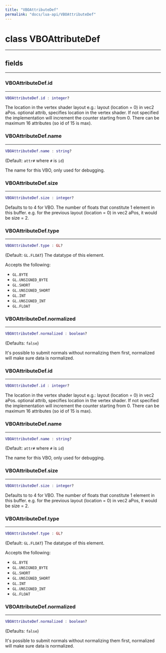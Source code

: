 ```yaml
---
title: "VBOAttributeDef"
permalink: "docs/lua-api/VBOAttributeDef"
---
```

# class VBOAttributeDef











---



## fields
---

### VBOAttributeDef.id
---
```lua
VBOAttributeDef.id : integer?
```



The location in the vertex shader layout e.g.: layout (location = 0) in vec2
aPos. optional attrib, specifies location in the vertex shader. If not
specified the implementation will increment the counter starting from 0.
There can be maximum 16 attributes (so id of 15 is max).








### VBOAttributeDef.name
---
```lua
VBOAttributeDef.name : string?
```



(Default: `attr#` where `#` is `id`)

The name for this VBO, only used for debugging.








### VBOAttributeDef.size
---
```lua
VBOAttributeDef.size : integer?
```



Defaults to to 4 for VBO. The number of floats that constitute 1 element in
this buffer. e.g. for the previous layout (location = 0) in vec2 aPos, it
would be size = 2.








### VBOAttributeDef.type
---
```lua
VBOAttributeDef.type : GL?
```



(Default: `GL.FLOAT`) The datatype of this element.

Accepts the following:
- `GL.BYTE`
- `GL.UNSIGNED_BYTE`
- `GL.SHORT`
- `GL.UNSIGNED_SHORT`
- `GL.INT`
- `GL.UNSIGNED_INT`
- `GL.FLOAT`








### VBOAttributeDef.normalized
---
```lua
VBOAttributeDef.normalized : boolean?
```



(Defaults: `false`)

It's possible to submit normals without normalizing them first, normalized
will make sure data is normalized.








### VBOAttributeDef.id
---
```lua
VBOAttributeDef.id : integer?
```



The location in the vertex shader layout e.g.: layout (location = 0) in vec2
aPos. optional attrib, specifies location in the vertex shader. If not
specified the implementation will increment the counter starting from 0.
There can be maximum 16 attributes (so id of 15 is max).








### VBOAttributeDef.name
---
```lua
VBOAttributeDef.name : string?
```



(Default: `attr#` where `#` is `id`)

The name for this VBO, only used for debugging.








### VBOAttributeDef.size
---
```lua
VBOAttributeDef.size : integer?
```



Defaults to to 4 for VBO. The number of floats that constitute 1 element in
this buffer. e.g. for the previous layout (location = 0) in vec2 aPos, it
would be size = 2.








### VBOAttributeDef.type
---
```lua
VBOAttributeDef.type : GL?
```



(Default: `GL.FLOAT`) The datatype of this element.

Accepts the following:
- `GL.BYTE`
- `GL.UNSIGNED_BYTE`
- `GL.SHORT`
- `GL.UNSIGNED_SHORT`
- `GL.INT`
- `GL.UNSIGNED_INT`
- `GL.FLOAT`








### VBOAttributeDef.normalized
---
```lua
VBOAttributeDef.normalized : boolean?
```



(Defaults: `false`)

It's possible to submit normals without normalizing them first, normalized
will make sure data is normalized.










